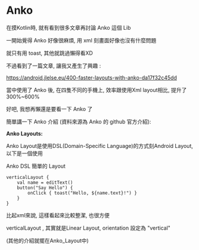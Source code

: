 Anko
====

在摸Kotlin時, 就有看到很多文章再討論 Anko 這個 Lib

一開始覺得 Anko 好像很麻煩, 用 xml 刻畫面好像也沒有什麼問題

就只有用 toast, 其他就跳過懶得看XD

不過看到了一篇文章, 讓我又產生了興趣 : 

https://android.jlelse.eu/400-faster-layouts-with-anko-da17f32c45dd

當中使用了 Anko 後, 在四隻不同的手機上, 效率跟使用Xml layout相比, 提升了300%~600%

好吧, 我想再懶還是要看一下 Anko 了

簡單講一下 Anko 介紹 (資料來源為 Anko 的 github 官方介紹):

**Anko Layouts:**

Anko Layout是使用DSL(Domain-Specific Language)的方式刻Android Layout, 以下是一個使用

Anko DSL 簡單的 Layout
```
verticalLayout {
    val name = editText()
    button("Say Hello") {
        onClick { toast("Hello, ${name.text}!") }
    }
}
```
比起xml來說, 這樣看起來比較整潔, 也很方便

verticalLayout , 其實就是Linear Layout, orientation 設定為 "vertical"

(其他的介紹就擺在Anko_Layout中)




